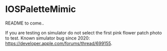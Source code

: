 # IOSPaletteMimic

README to come..

If you are testing on simulator do not select the first pink flower patch photo to test. 
Known simulator bug since 2020: https://developer.apple.com/forums/thread/699155. 
